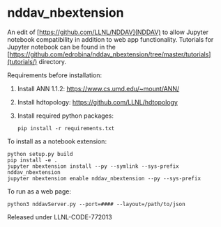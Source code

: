 nddav_nbextension
===============================

An edit of [https://github.com/LLNL/NDDAV](NDDAV) to allow Jupyter notebook compatibility in addition to web app functionality. Tutorials for Jupyter notebook can be found in the [https://github.com/edrobina/nddav_nbextension/tree/master/tutorials](tutorials/) directory.

Requirements before installation:

1. Install ANN 1.1.2: https://www.cs.umd.edu/~mount/ANN/
2. Install hdtopology: https://github.com/LLNL/hdtopology
3. Install required python packages:

    
    ```pip install -r requirements.txt```

To install as a notebook extension:

    python setup.py build
    pip install -e . 
    jupyter nbextension install --py --symlink --sys-prefix nddav_nbextension 
    jupyter nbextension enable nddav_nbextension --py --sys-prefix 

To run as a web page:

    python3 nddavServer.py --port=#### --layout=/path/to/json


Released under LLNL-CODE-772013
